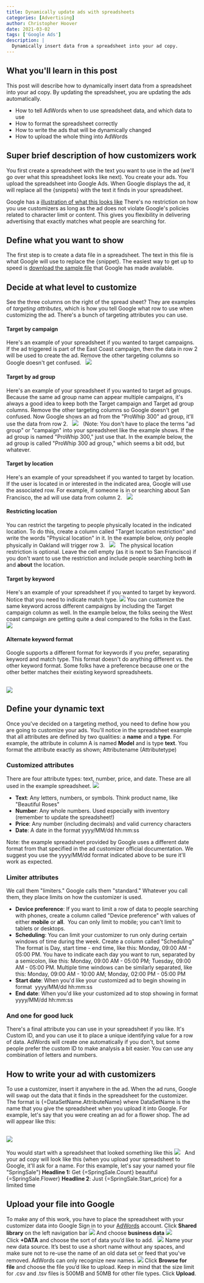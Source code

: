 ```yaml
---
title: Dynamically update ads with spreadsheets
categories: [Advertising]
author: Christopher Hoover
date: 2021-03-02
tags: ['Google Ads']
description: | 
  Dynamically insert data from a spreadsheet into your ad copy.
---
```


## What you'll learn in this post

This post will describe how to dynamically insert data from a spreadsheet into your ad copy. By updating the spreadsheet, you are updating the ads automatically.

- How to tell AdWords when to use spreadsheet data, and which data to use
- How to format the spreadsheet correctly
- How to write the ads that will be dynamically changed
- How to upload the whole thing into AdWords

## Super brief description of how customizers work

You first create a spreadsheet with the text you want to use in the ad (we'll go over what this spreadsheet looks like next). You create your ads. You upload the spreadsheet into Google Ads. When Google displays the ad, it will replace all the {snippets} with the text it finds in your spreadsheet.

Google has a [illustration of what this looks like](https://support.google.com/google-ads/answer/6072565#examples&zippy=%2Cyou-want-to-target-by-keyword) There's no restriction on how you use customizers as long as the ad does not violate Google's policies related to character limit or content. This gives you flexibility in delivering advertising that exactly matches what people are searching for.

## Define what you want to show

The first step is to create a data file in a spreadsheet. The text in this file is what Google will use to replace the {snippet}. The easiest way to get up to speed is [download the sample file](https://storage.googleapis.com/support-kms-prod/CC6B1FCD3EFA81DC3D5F68F20CF07E3DA6DB) that Google has made available.

## Decide at what level to customize

See the three columns on the right of the spread sheet? They are examples of _targeting attributes_, which is how you tell Google what row to use when customizing the ad. There's a bunch of targeting attributes you can use.

#### Target by campaign

Here's an example of your spreadsheet if you wanted to target campaigns. If the ad triggered is part of the East Coast campaign, then the data in row 2 will be used to create the ad. Remove the other targeting columns so Google doesn't get confused.   ![](https://blog.adfury.io/wp-content/uploads/customizer8.png)

#### Target by ad group

Here's an example of your spreadsheet if you wanted to target ad groups. Because the same ad group name can appear multiple campaigns, it's always a good idea to keep both the Target campaign and Target ad group columns. Remove the other targeting columns so Google doesn't get confused. Now Google shows an ad from the "ProWhip 300" ad group, it'll use the data from row 2.   ![](https://blog.adfury.io/wp-content/uploads/customizer6.png)   (Note: You don't have to place the terms "ad group" or "campaign" into your spreadsheet like the example shows. If the ad group is named "ProWhip 300," just use that. In the example below, the ad group is called "ProWhip 300 ad group," which seems a bit odd, but whatever.

#### Target by location

Here's an example of your spreadsheet if you wanted to target by location. If the user is located in or interested in the indicated area, Google will use the associated row. For example, if someone is in or searching about San Francisco, the ad will use data from column 2.   ![](https://blog.adfury.io/wp-content/uploads/customizer9.png)

#### Restricting location

You can restrict the targeting to people physically located in the indicated location. To do this, create a column called "Target location restriction" and write the words "Physical location" in it. In the example below, only people physically in Oakland will trigger row 3.   ![](https://blog.adfury.io/wp-content/uploads/customizer7.png)   The physical location restriction is optional. Leave the cell empty (as it is next to San Francisco) if you don't want to use the restriction and include people searching both **in** and **about** the location.

#### Target by keyword

Here's an example of your spreadsheet if you wanted to target by keyword. Notice that you need to indicate match type. ![](https://blog.adfury.io/wp-content/uploads/Customizer10.png) You can customize the same keyword across different campaigns by including the Target campaign column as well. In the example below, the folks seeing the West coast campaign are getting quite a deal compared to the folks in the East.   ![](https://blog.adfury.io/wp-content/uploads/Customizer11.png)

#### Alternate keyword format

Google supports a different format for keywords if you prefer, separating keyword and match type. This format doesn't do anything different vs. the other keyword format. Some folks have a preference because one or the other better matches their existing keyword spreadsheets.

## ![](https://blog.adfury.io/wp-content/uploads/Customizer12.png)

## Define your dynamic text

Once you've decided on a targeting method, you need to define how you are going to customize your ads. You'll notice in the spreadsheet example that all attributes are defined by two qualities: a **name** and a **type**. For example, the attribute in column A is named **Model** and is type **text**. You format the attribute exactly as shown; Attributename (Attributetype)

### Customized attributes

There are four attribute types: text, number, price, and date. These are all used in the example spreadsheet. ![](https://blog.adfury.io/wp-content/uploads/Customizer2.png)

- **Text**: Any letters, numbers, or symbols. Think product name, like "Beautiful Roses"
- **Number**: Any whole numbers. Used especially with inventory (remember to update the spreadsheet!)
- **Price**: Any number (including decimals) and valid currency characters
- **Date**: A date in the format yyyy/MM/dd hh:mm:ss

Note: the example spreadsheet provided by Google uses a different date format from that specified in the ad customizer official documentation. We suggest you use the yyyy/MM/dd format indicated above to be sure it'll work as expected.

### Limiter attributes

We call them "limiters." Google calls them "standard." Whatever you call them, they place limits on how the customizer is used.

- **Device preference**: If you want to limit a row of data to people searching with phones, create a column called "Device preference" with values of either **mobile** or **all**.  You can only limit to mobile; you can't limit to tablets or desktops.
- **Scheduling**: You can limit your customizer to run only during certain windows of time during the week. Create a column called "Scheduling" The format is Day, start time - end time, like this: Monday, 09:00 AM - 05:00 PM. You have to indicate each day you want to run, separated by a semicolon, like this: Monday, 09:00 AM - 05:00 PM; Tuesday, 09:00 AM - 05:00 PM. Multiple time windows can be similarly separated, like this: Monday, 09:00 AM - 10:00 AM; Monday, 02:00 PM - 05:00 PM
- **Start date**: When you'd like your customized ad to begin showing in format  yyyy/MM/dd hh:mm:ss
- **End date**: When you'd like your customized ad to stop showing in format yyyy/MM/dd hh:mm:ss

### And one for good luck

There's a final attribute you can use in your spreadsheet if you like. It's Custom ID, and you can use it to place a unique identifying value for a row of data. AdWords will create one automatically if you don't, but some people prefer the custom ID to make analysis a bit easier. You can use any combination of letters and numbers.

## How to write your ad with customizers

To use a customizer, insert it anywhere in the ad. When the ad runs, Google will swap out the data that it finds in the spreadsheet for the customizer. The format is {=DataSetName.AttributeName} where DataSetName is the name that you give the spreadsheet when you upload it into Google. For example, let's say that you were creating an ad for a flower shop. The ad will appear like this:

## ![](https://blog.adfury.io/wp-content/uploads/SNAG-0050.png)

You would start with a spreadsheet that looked something like this ![](https://blog.adfury.io/wp-content/uploads/SNAG-0048.png)   And your ad copy will look like this (when you upload your spreadsheet to Google, it'll ask for a name. For this example, let's say your named your file "SpringSale") **Headline 1:** Get {=SpringSale.Count} beautiful {=SpringSale.Flower} **Headline 2**: Just {=SpringSale.Start_price} for a limited time

## Upload your file into Google

To make any of this work, you have to place the spreadsheet with your customizer data into Google Sign in to your [AdWords](https://adwords.google.com/) account. Click **Shared library** on the left navigation bar ![](https://blog.adfury.io/wp-content/uploads/Customizer13.png) And choose **business data** ![](https://blog.adfury.io/wp-content/uploads/Customizer14.png) Click **+DATA** and choose the sort of data you’d like to add.   ![](https://blog.adfury.io/wp-content/uploads/Customizer15.png) Name your new data source. It’s best to use a short name without any spaces, and make sure not to re-use the name of an old data set or feed that you've removed. AdWords can only recognize new names. ![](https://blog.adfury.io/wp-content/uploads/SNAG-0055.png) Click **Browse for file** and choose the file you’d like to upload. Keep in mind that the size limit for .csv and .tsv files is 500MB and 50MB for other file types. Click **Upload**.

